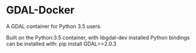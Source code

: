 # GDAL-Docker

A GDAL container for Python 3.5 users.

Built on the Python:3.5 container, with libgdal-dev installed
Python bindings can be installed with: pip install GDAL>=2.0.3
